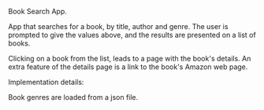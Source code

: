 Book Search App.

App that searches for a book, by title, author and genre.
The user is prompted to give the values above, and the results are presented on a list of books.

Clicking on a book from the list, leads to a page with the book's details.
An extra feature of the details page is a link to the book's Amazon web page.

Implementation details:

Book genres are loaded from a json file.